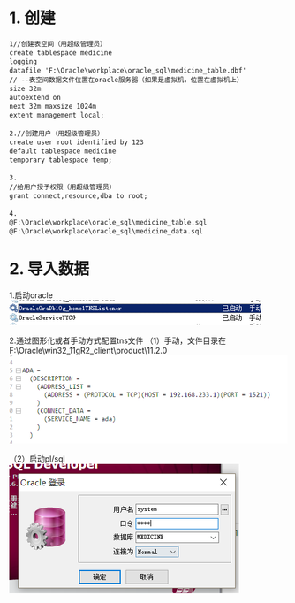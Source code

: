 # 1. 创建
```
1//创建表空间（用超级管理员）
create tablespace medicine
logging
datafile 'F:\Oracle\workplace\oracle_sql\medicine_table.dbf' 
// --表空间数据文件位置在oracle服务器（如果是虚拟机，位置在虚拟机上）
size 32m
autoextend on
next 32m maxsize 1024m
extent management local;

2.//创建用户（用超级管理员）
create user root identified by 123
default tablespace medicine
temporary tablespace temp; 

3. 
//给用户授予权限（用超级管理员）
grant connect,resource,dba to root; 

4.
@F:\Oracle\workplace\oracle_sql\medicine_table.sql
@F:\Oracle\workplace\oracle_sql\medicine_data.sql
```

# 2. 导入数据
1.启动oracle
![](_v_images/_1537237393_10238.png)

2.通过图形化或者手动方式配置tns文件
（1）手动，文件目录在F:\Oracle\win32_11gR2_client\product\11.2.0
![](_v_images/_1537238606_15473.png)

（2）启动pl/sql
![](_v_images/_1537322370_26188.png)


